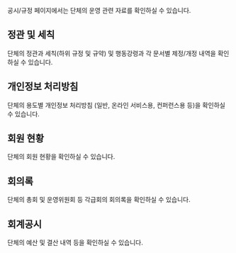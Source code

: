 공시/규정 페이지에서는 단체의 운영 관련 자료를 확인하실 수 있습니다.

## 정관 및 세칙
단체의 정관과 세칙(하위 규정 및 규약) 및 행동강령과 각 문서별 제정/개정 내역을 확인하실 수 있습니다.

## 개인정보 처리방침
단체의 용도별 개인정보 처리방침 (일반, 온라인 서비스용, 컨퍼런스용 등)을 확인하실 수 있습니다.

## 회원 현황
단체의 회원 현황을 확인하실 수 있습니다.

## 회의록
단체의 총회 및 운영위원회 등 각급회의 회의록을 확인하실 수 있습니다.

## 회계공시
단체의 예산 및 결산 내역 등을 확인하실 수 있습니다.